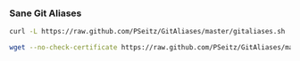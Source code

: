 ### Sane Git Aliases

```sh
curl -L https://raw.github.com/PSeitz/GitAliases/master/gitaliases.sh | sh

wget --no-check-certificate https://raw.github.com/PSeitz/GitAliases/master/gitaliases.sh -O - | s
```
